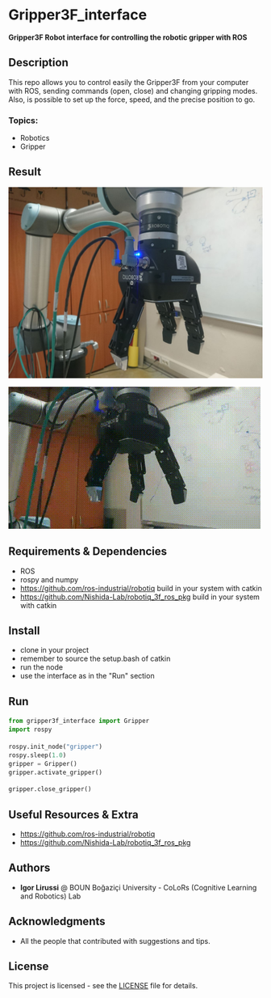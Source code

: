 # Gripper3F_interface
**Gripper3F Robot interface for controlling the robotic gripper with ROS**
## Description 
This repo allows you to control easily the Gripper3F from your computer with ROS, sending commands (open, close) and changing gripping modes.
Also, is possible to set up the force, speed, and the precise position to go. 

### Topics:
- Robotics
- Gripper

## Result
![Result](./img/result.jpg)

![Result](./img/image.gif)

## Requirements & Dependencies
- ROS 
- rospy and numpy
- https://github.com/ros-industrial/robotiq build in your system with catkin
- https://github.com/Nishida-Lab/robotiq_3f_ros_pkg build in your system with catkin


## Install 
*   clone in your project
*   remember to source the setup.bash of catkin
*   run the node
*   use the interface as in the "Run" section

## Run
```python
from gripper3f_interface import Gripper
import rospy

rospy.init_node("gripper")
rospy.sleep(1.0)
gripper = Gripper()
gripper.activate_gripper()

gripper.close_gripper()
```

## Useful Resources & Extra
- https://github.com/ros-industrial/robotiq
- https://github.com/Nishida-Lab/robotiq_3f_ros_pkg

## Authors
* **Igor Lirussi** @ BOUN Boğaziçi University - CoLoRs (Cognitive Learning and Robotics) Lab

## Acknowledgments
*   All the people that contributed with suggestions and tips.

## License
This project is licensed - see the [LICENSE](LICENSE) file for details.
